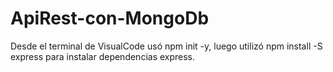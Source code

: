 # ApiRest-con-MongoDb
Desde el terminal de VisualCode usó npm init -y, luego utilizó npm install -S express para instalar dependencias express. 
